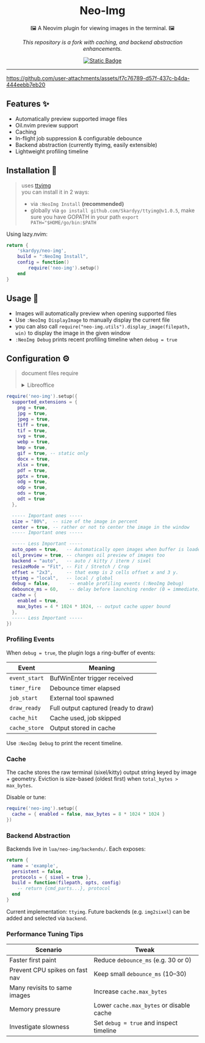 <h1 align="center">Neo-Img</h1>  
<p align="center">🖼️ A Neovim plugin for viewing images in the terminal. 🖼️</p> 
<p align="center"><em>This repository is a fork with caching, and backend abstraction enhancements.</em></p>
<div align="center">
    
[![Static Badge](https://img.shields.io/badge/neovim-1e2029?logo=neovim&logoColor=3CA628&label=built%20for&labelColor=15161b)](https://neovim.io)  
</div>

---
https://github.com/user-attachments/assets/f7c76789-d57f-437c-b4da-444eebb7eb20

## Features ✨  
- Automatically preview supported image files
- Oil.nvim preview support
- Caching
 - In-flight job suppression & configurable debounce
 - Backend abstraction (currently ttyimg, easily extensible)
 - Lightweight profiling timeline

## Installation 🚀  

> uses [ttyimg](https://github.com/Skardyy/ttyimg)  
> you can install it in 2 ways:  
> * via `:NeoImg Install` **(recommended)**
> * globally via `go install github.com/Skardyy/ttyimg@v1.0.5`, make sure you have GOPATH in your path `export PATH="$HOME/go/bin:$PATH`

Using lazy.nvim:
```lua
return {
    'skardyy/neo-img',
    build = ":NeoImg Install",
    config = function()
        require('neo-img').setup()
    end
}
```

## Usage 💼  
- Images will automatically preview when opening supported files  
- Use `:NeoImg DisplayImage` to manually display the current file  
- you can also call `require("neo-img.utils").display_image(filepath, win)` to display the image in the given window  
- `:NeoImg Debug` prints recent profiling timeline when `debug = true`  

## Configuration ⚙️  
> document files require 
><details>
>  <summary>Libreoffice</summary>
> 
>  ```txt
>    make sure its installed and in your path  
>    * window: its called soffice and should be in C:\Program Files\LibreOffice\program 
>    * linux: should be in the path automatically
>  ```
> </details>
```lua
require('neo-img').setup({
  supported_extensions = {
    png = true,
    jpg = true,
    jpeg = true,
    tiff = true,
    tif = true,
    svg = true,
    webp = true,
    bmp = true,
    gif = true, -- static only
    docx = true,
    xlsx = true,
    pdf = true,
    pptx = true,
    odg = true,
    odp = true,
    ods = true,
    odt = true
  },

  ----- Important ones -----
  size = "80%",  -- size of the image in percent
  center = true, -- rather or not to center the image in the window
  ----- Important ones -----

  ----- Less Important -----
  auto_open = true,   -- Automatically open images when buffer is loaded
  oil_preview = true, -- changes oil preview of images too
  backend = "auto",   -- auto / kitty / iterm / sixel
  resizeMode = "Fit", -- Fit / Stretch / Crop
  offset = "2x3",     -- that exmp is 2 cells offset x and 3 y.
  ttyimg = "local",   -- local / global
  debug = false,       -- enable profiling events (:NeoImg Debug)
  debounce_ms = 60,    -- delay before launching render (0 = immediate)
  cache = {
    enabled = true,
    max_bytes = 4 * 1024 * 1024, -- output cache upper bound
  },
  ----- Less Important -----
})
```  

### Profiling Events
When `debug = true`, the plugin logs a ring-buffer of events:

| Event        | Meaning                                      |
|--------------|----------------------------------------------|
| `event_start`| BufWinEnter trigger received                 |
| `timer_fire` | Debounce timer elapsed                       |
| `job_start`  | External tool spawned                       |
| `draw_ready` | Full output captured (ready to draw)         |
| `cache_hit`  | Cache used, job skipped                      |
| `cache_store`| Output stored in cache                       |

Use `:NeoImg Debug` to print the recent timeline.

### Cache
The cache stores the raw terminal (sixel/kitty) output string keyed by image + geometry. 
Eviction is size-based (oldest first) when `total_bytes > max_bytes`.

Disable or tune:
```lua
require('neo-img').setup({
  cache = { enabled = false, max_bytes = 8 * 1024 * 1024 }
})
```

### Backend Abstraction
Backends live in `lua/neo-img/backends/`. Each exposes:
```lua
return {
  name = 'example',
  persistent = false,
  protocols = { sixel = true },
  build = function(filepath, opts, config)
    -- return {cmd_parts...}, protocol
  end
}
```
Current implementation: `ttyimg`. Future backends (e.g. `img2sixel`) can be added and selected via `backend`.

### Performance Tuning Tips
| Scenario                          | Tweak                                      |
|----------------------------------|--------------------------------------------|
| Faster first paint               | Reduce `debounce_ms` (e.g. 30 or 0)        |
| Prevent CPU spikes on fast nav   | Keep small `debounce_ms` (10–30)           |
| Many revisits to same images     | Increase `cache.max_bytes`                 |
| Memory pressure                  | Lower `cache.max_bytes` or disable cache   |
| Investigate slowness             | Set `debug = true` and inspect timeline    |

